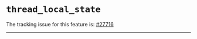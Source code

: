 # `thread_local_state`

The tracking issue for this feature is: [#27716]

[#27716]: https://github.com/rust-lang/rust/issues/27716

------------------------
